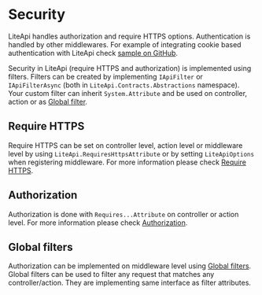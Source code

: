 ﻿---
Author: stanac
CreatedDate: 2017-04-15
Title: Security
RenderTitle: false
IsHtml: false
Id: security
---

# Security

LiteApi handles authorization and require HTTPS options. Authentication is handled
by other middlewares. For example of integrating cookie based authentication with LiteApi
check [sample on GitHub](https://github.com/stanac/LiteApi/tree/master/LiteApi/LiteApi.AuthSample).

Security in LiteApi (require HTTPS and authorization) is implemented using filters.
Filters can be created by implementing 
`IApiFilter` or `IApiFilterAsync` (both in `LiteApi.Contracts.Abstractions` namespace).
Your custom filter can inherit `System.Attribute` and be used on controller, action
or as [Global filter](/docs/global-filters).

## Require HTTPS

Require HTTPS can be set on controller level, action level or middleware level by
using `LiteApi.RequiresHttpsAttribute` or by setting `LiteApiOptions`
when registering middleware.
For more information please check [Require HTTPS](/docs/require-https).

## Authorization

Authorization is done with `Requires...Attribute` on controller or action level.
For more information please check [Authorization](/docs/authorization).

## Global filters
Authorization can be implemented on middleware level using 
[Global filters](/docs/global-filters). Global filters can be used to filter any request that matches any
controller/action. They are implementing same interface as filter attributes.